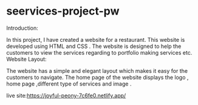 # seervices-project-pw

Introduction:

In this project, I have created a website for a restaurant. This website is developed using HTML and CSS . The website is designed to help the customers to view the services regarding to portfolio making services etc.
Website Layout:

The website has a simple and elegant layout which makes it easy for the customers to navigate. The home page of the website displays the logo , home page ,different type of services and image .

live site:https://joyful-peony-7c6fe0.netlify.app/
